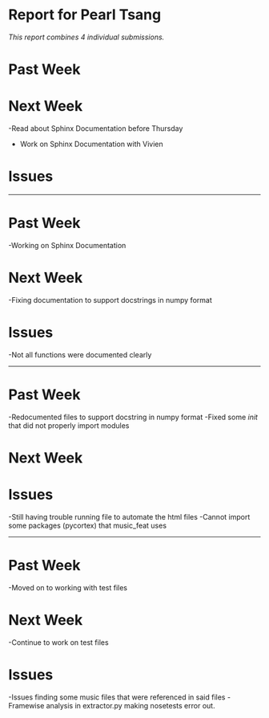 # Report for Pearl Tsang

*This report combines 4 individual submissions.*

# Past Week

# Next Week
-Read about Sphinx Documentation before Thursday 
- Work on Sphinx Documentation with Vivien

# Issues



<hr/>

# Past Week
-Working on Sphinx Documentation

# Next Week
-Fixing documentation to support docstrings in numpy format

# Issues
-Not all functions were documented clearly




<hr/>

# Past Week
-Redocumented files to support docstring in numpy format
-Fixed some _init_ that did not properly import modules

# Next Week


# Issues
-Still having trouble running file to automate the html files
-Cannot import some packages (pycortex) that music_feat uses



<hr/>

# Past Week
-Moved on to working with test files

# Next Week
-Continue to work on test files


# Issues
-Issues finding some music files that were referenced in said files
-Framewise analysis in extractor.py making nosetests error out.

